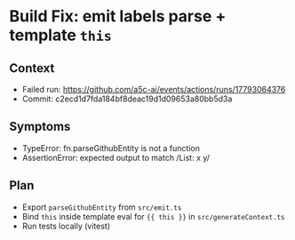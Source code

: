 # Build Fix: emit labels parse + template `this`

## Context

- Failed run: https://github.com/a5c-ai/events/actions/runs/17793064376
- Commit: c2ecd1d7fda184bf8deac19d1d09653a80bb5d3a

## Symptoms

- TypeError: fn.parseGithubEntity is not a function
- AssertionError: expected output to match /List: x y/

## Plan

- Export `parseGithubEntity` from `src/emit.ts`
- Bind `this` inside template eval for `{{ this }}` in `src/generateContext.ts`
- Run tests locally (vitest)
